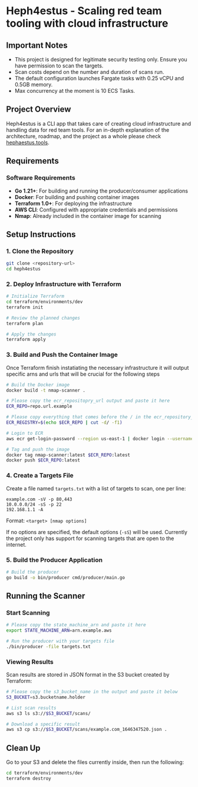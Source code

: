 # Heph4estus - Scaling red team tooling with cloud infrastructure

## Important Notes

- This project is designed for legitimate security testing only. Ensure you have permission to scan the targets.
- Scan costs depend on the number and duration of scans run.
- The default configuration launches Fargate tasks with 0.25 vCPU and 0.5GB memory.
- Max concurrency at the moment is 10 ECS Tasks.

## Project Overview

Heph4estus is a CLI app that takes care of creating cloud infrastructure and handling data for red team tools. For an in-depth explanation of the architecture, roadmap, and the project as a whole please check [hephaestus.tools](https://www.hephaestus.tools).

## Requirements

### Software Requirements

- **Go 1.21+**: For building and running the producer/consumer applications
- **Docker**: For building and pushing container images
- **Terraform 1.0+**: For deploying the infrastructure
- **AWS CLI**: Configured with appropriate credentials and permissions
- **Nmap**: Already included in the container image for scanning

## Setup Instructions

### 1. Clone the Repository

```bash
git clone <repository-url>
cd heph4estus
```

### 2. Deploy Infrastructure with Terraform

```bash
# Initialize Terraform
cd terraform/environments/dev
terraform init

# Review the planned changes
terraform plan

# Apply the changes
terraform apply
```

### 3. Build and Push the Container Image

Once Terraform finish instatiating the necessary infrastructure it will output specific arns and urls that will be crucial for the following steps

```bash
# Build the Docker image
docker build -t nmap-scanner .

# Please copy the ecr_repositopry_url output and paste it here
ECR_REPO=repo.url.example

# Please copy everything that comes before the / in the ecr_repository_url output and overwrite repo.url.example with it
ECR_REGISTRY=$(echo $ECR_REPO | cut -d/ -f1)

# Login to ECR
aws ecr get-login-password --region us-east-1 | docker login --username AWS --password-stdin $ECR_REGISTRY

# Tag and push the image
docker tag nmap-scanner:latest $ECR_REPO:latest
docker push $ECR_REPO:latest
```

### 4. Create a Targets File

Create a file named `targets.txt` with a list of targets to scan, one per line:

```
example.com -sV -p 80,443
10.0.0.0/24 -sS -p 22
192.168.1.1 -A
```

Format: `<target> [nmap options]`

If no options are specified, the default options (`-sS`) will be used. Currently the project only has support for scanning targets that are open to the internet.

### 5. Build the Producer Application

```bash
# Build the producer
go build -o bin/producer cmd/producer/main.go
```

## Running the Scanner

### Start Scanning

```bash
# Please copy the state_machine_arn and paste it here
export STATE_MACHINE_ARN=arn.example.aws

# Run the producer with your targets file
./bin/producer -file targets.txt
```

### Viewing Results

Scan results are stored in JSON format in the S3 bucket created by Terraform:

```bash
# Please copy the s3_bucket_name in the output and paste it below
S3_BUCKET=s3.bucketname.holder

# List scan results
aws s3 ls s3://$S3_BUCKET/scans/

# Download a specific result
aws s3 cp s3://$S3_BUCKET/scans/example.com_1646347520.json .
```

## Clean Up
Go to your S3 and delete the files currently inside, then run the following:

```bash
cd terraform/environments/dev
terraform destroy
```
